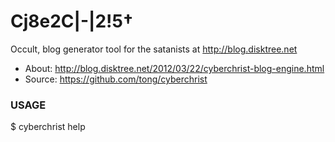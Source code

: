 
Cj8e2C|-|2!5†
=============
Occult, blog generator tool for the satanists at http://blog.disktree.net

* About: http://blog.disktree.net/2012/03/22/cyberchrist-blog-engine.html
* Source: https://github.com/tong/cyberchrist

### USAGE
$ cyberchrist help
